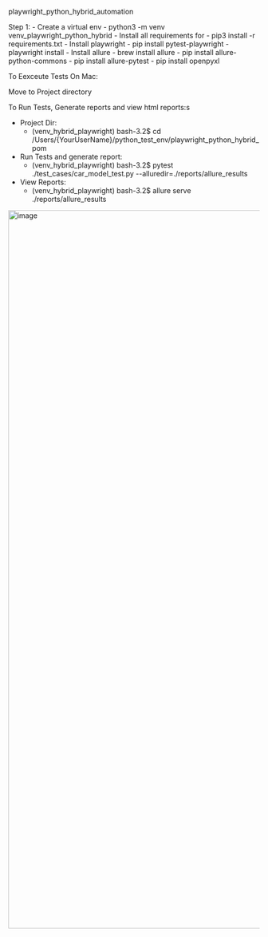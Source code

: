 playwright_python_hybrid_automation


Step 1:
    - Create a virtual env
        - python3 -m venv venv_playwright_python_hybrid
    - Install all requirements for 
        -  pip3 install -r requirements.txt 
    - Install playwright
        - pip install pytest-playwright
        - playwright install
    - Install allure
        - brew install allure
        - pip install allure-python-commons
        - pip install allure-pytest
        - pip install openpyxl
        


To Eexceute Tests On Mac:

Move to Project directory

To Run Tests, Generate reports and view html reports:s
- Project Dir: 
    - (venv_hybrid_playwright) bash-3.2$ cd /Users/{YourUserName}/python_test_env/playwright_python_hybrid_pom
- Run Tests and generate report:
    - (venv_hybrid_playwright) bash-3.2$ pytest ./test_cases/car_model_test.py --alluredir=./reports/allure_results
- View Reports:
    - (venv_hybrid_playwright) bash-3.2$ allure serve ./reports/allure_results
 
<img width="1440" alt="image" src="https://github.com/user-attachments/assets/d55c6322-9f72-4ca6-b0b1-5860fc4902a3" />

